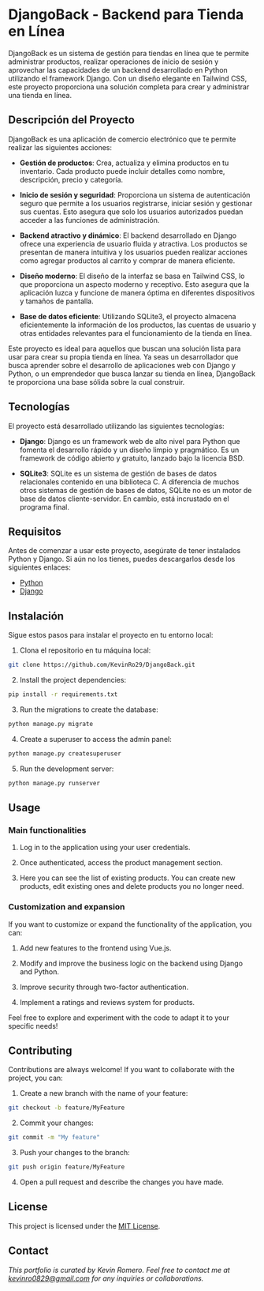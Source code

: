 # DjangoBack - Backend para Tienda en Línea

DjangoBack es un sistema de gestión para tiendas en línea que te permite administrar productos, realizar operaciones de inicio de sesión y aprovechar las capacidades de un backend desarrollado en Python utilizando el framework Django. Con un diseño elegante en Tailwind CSS, este proyecto proporciona una solución completa para crear y administrar una tienda en línea.

## Descripción del Proyecto

DjangoBack es una aplicación de comercio electrónico que te permite realizar las siguientes acciones:

- **Gestión de productos**: Crea, actualiza y elimina productos en tu inventario. Cada producto puede incluir detalles como nombre, descripción, precio y categoría.

- **Inicio de sesión y seguridad**: Proporciona un sistema de autenticación seguro que permite a los usuarios registrarse, iniciar sesión y gestionar sus cuentas. Esto asegura que solo los usuarios autorizados puedan acceder a las funciones de administración.

- **Backend atractivo y dinámico**: El backend desarrollado en Django ofrece una experiencia de usuario fluida y atractiva. Los productos se presentan de manera intuitiva y los usuarios pueden realizar acciones como agregar productos al carrito y comprar de manera eficiente.

- **Diseño moderno**: El diseño de la interfaz se basa en Tailwind CSS, lo que proporciona un aspecto moderno y receptivo. Esto asegura que la aplicación luzca y funcione de manera óptima en diferentes dispositivos y tamaños de pantalla.

- **Base de datos eficiente**: Utilizando SQLite3, el proyecto almacena eficientemente la información de los productos, las cuentas de usuario y otras entidades relevantes para el funcionamiento de la tienda en línea.

Este proyecto es ideal para aquellos que buscan una solución lista para usar para crear su propia tienda en línea. Ya seas un desarrollador que busca aprender sobre el desarrollo de aplicaciones web con Django y Python, o un emprendedor que busca lanzar su tienda en línea, DjangoBack te proporciona una base sólida sobre la cual construir.

## Tecnologías

El proyecto está desarrollado utilizando las siguientes tecnologías:

- **Django**: Django es un framework web de alto nivel para Python que fomenta el desarrollo rápido y un diseño limpio y pragmático. Es un framework de código abierto y gratuito, lanzado bajo la licencia BSD.

- **SQLite3**: SQLite es un sistema de gestión de bases de datos relacionales contenido en una biblioteca C. A diferencia de muchos otros sistemas de gestión de bases de datos, SQLite no es un motor de base de datos cliente-servidor. En cambio, está incrustado en el programa final.

## Requisitos

Antes de comenzar a usar este proyecto, asegúrate de tener instalados Python y Django. Si aún no los tienes, puedes descargarlos desde los siguientes enlaces:

- [Python](https://www.python.org/downloads/)
- [Django](https://www.djangoproject.com/download/)

## Instalación

Sigue estos pasos para instalar el proyecto en tu entorno local:

1. Clona el repositorio en tu máquina local:

```bash
git clone https://github.com/KevinRo29/DjangoBack.git
```

2. Install the project dependencies:

```bash
pip install -r requirements.txt
```

3. Run the migrations to create the database:

```bash
python manage.py migrate
```

4. Create a superuser to access the admin panel:

```bash
python manage.py createsuperuser
```

5. Run the development server:

```bash
python manage.py runserver
```

## Usage

### Main functionalities

1. Log in to the application using your user credentials.

2. Once authenticated, access the product management section.

3. Here you can see the list of existing products. You can create new products, edit existing ones and delete products you no longer need.

### Customization and expansion

If you want to customize or expand the functionality of the application, you can:

1. Add new features to the frontend using Vue.js.

2. Modify and improve the business logic on the backend using Django and Python.

3. Improve security through two-factor authentication.

4. Implement a ratings and reviews system for products.

Feel free to explore and experiment with the code to adapt it to your specific needs!

## Contributing

Contributions are always welcome! If you want to collaborate with the project, you can:

1. Create a new branch with the name of your feature:

```bash
git checkout -b feature/MyFeature
```

2. Commit your changes:

```bash
git commit -m "My feature"
```

3. Push your changes to the branch:

```bash
git push origin feature/MyFeature
```

4. Open a pull request and describe the changes you have made.

## License

This project is licensed under the [MIT License](LICENSE).

## Contact

_This portfolio is curated by Kevin Romero. Feel free to contact me at kevinro0829@gmail.com for any inquiries or collaborations._
